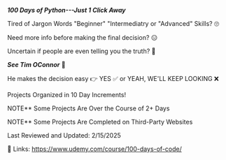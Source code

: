 ***100 Days of Python---Just 1 Click Away***

Tired of Jargon Words "Beginner" "Intermediatry or "Advanced" Skills? 🙄

Need more info before making the final decision? 😑

Uncertain if people are even telling you the truth? 🤨

***See Tim OConnor*** 👀
 
He makes the decision easy 👉 YES ✅ or YEAH, WE'LL KEEP LOOKING ❌

Projects Organized in 10 Day Increments! 

NOTE** Some Projects Are Over the Course of 2+ Days

NOTE** Some Projects Are Completed on Third-Party Websites

Last Reviewed and Updated: 2/15/2025

🚀 Links: https://www.udemy.com/course/100-days-of-code/
